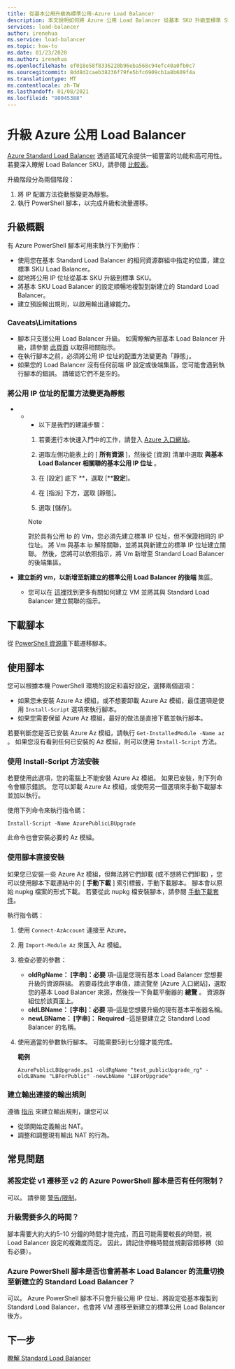 ```yaml
---
title: 從基本公用升級為標準公用-Azure Load Balancer
description: 本文說明如何將 Azure 公用 Load Balancer 從基本 SKU 升級至標準 SKU
services: load-balancer
author: irenehua
ms.service: load-balancer
ms.topic: how-to
ms.date: 01/23/2020
ms.author: irenehua
ms.openlocfilehash: ef018e58f8336220b96eba568c94efc40a0fb0c7
ms.sourcegitcommit: 8dd8d2caeb38236f79fe5bfc6909cb1a8b609f4a
ms.translationtype: MT
ms.contentlocale: zh-TW
ms.lasthandoff: 01/08/2021
ms.locfileid: "98045388"
---
```

# <a name="upgrade-azure-public-load-balancer"></a>升級 Azure 公用 Load Balancer
[Azure Standard Load Balancer](load-balancer-overview.md) 透過區域冗余提供一組豐富的功能和高可用性。 若要深入瞭解 Load Balancer SKU，請參閱 [比較表](./skus.md#skus)。

升級階段分為兩個階段：

1. 將 IP 配置方法從動態變更為靜態。
2. 執行 PowerShell 腳本，以完成升級和流量遷移。

## <a name="upgrade-overview"></a>升級概觀

有 Azure PowerShell 腳本可用來執行下列動作：

* 使用您在基本 Standard Load Balancer 的相同資源群組中指定的位置，建立標準 SKU Load Balancer。
* 就地將公用 IP 位址從基本 SKU 升級到標準 SKU。
* 將基本 SKU Load Balancer 的設定順暢地複製到新建立的 Standard Load Balancer。
* 建立預設輸出規則，以啟用輸出連線能力。

### <a name="caveatslimitations"></a>Caveats\Limitations

* 腳本只支援公用 Load Balancer 升級。 如需瞭解內部基本 Load Balancer 升級，請參閱 [此頁面](./upgrade-basicinternal-standard.md) 以取得相關指示。
* 在執行腳本之前，必須將公用 IP 位址的配置方法變更為「靜態」。 
* 如果您的 Load Balancer 沒有任何前端 IP 設定或後端集區，您可能會遇到執行腳本的錯誤。 請確認它們不是空的。

### <a name="change-allocation-method-of-the-public-ip-address-to-static"></a>將公用 IP 位址的配置方法變更為靜態

* * * 以下是我們的建議步驟：

    1. 若要進行本快速入門中的工作，請登入 [Azure 入口網站](https://portal.azure.com)。
 
    1. 選取左側功能表上的 [ **所有資源** ]，然後從 [資源] 清單中選取 **與基本 Load Balancer 相關聯的基本公用 IP 位址** 。
   
    1. 在 [設定] 底下 **，選取 [****設定**]。
   
    1. 在 [指派] 下方，選取 [靜態]。
    1. 選取 [儲存]。
    >[!NOTE]
    >對於具有公用 Ip 的 Vm，您必須先建立標準 IP 位址，但不保證相同的 IP 位址。 將 Vm 與基本 ip 解除關聯，並將其與新建立的標準 IP 位址建立關聯。 然後，您將可以依照指示，將 Vm 新增至 Standard Load Balancer 的後端集區。 

* **建立新的 vm，以新增至新建立的標準公用 Load Balancer 的後端** 集區。
    * 您可以在 [這裡](./quickstart-load-balancer-standard-public-portal.md#create-virtual-machines)找到更多有關如何建立 VM 並將其與 Standard Load Balancer 建立關聯的指示。


## <a name="download-the-script"></a>下載腳本

從  [PowerShell 資源庫](https://www.powershellgallery.com/packages/AzurePublicLBUpgrade/4.0)下載遷移腳本。
## <a name="use-the-script"></a>使用腳本

您可以根據本機 PowerShell 環境的設定和喜好設定，選擇兩個選項：

* 如果您未安裝 Azure Az 模組，或不想要卸載 Azure Az 模組，最佳選項是使用 `Install-Script` 選項來執行腳本。
* 如果您需要保留 Azure Az 模組，最好的做法是直接下載並執行腳本。

若要判斷您是否已安裝 Azure Az 模組，請執行 `Get-InstalledModule -Name az` 。 如果您沒有看到任何已安裝的 Az 模組，則可以使用 `Install-Script` 方法。

### <a name="install-using-the-install-script-method"></a>使用 Install-Script 方法安裝

若要使用此選項，您的電腦上不能安裝 Azure Az 模組。 如果已安裝，則下列命令會顯示錯誤。 您可以卸載 Azure Az 模組，或使用另一個選項來手動下載腳本並加以執行。
  
使用下列命令來執行指令碼：

`Install-Script -Name AzurePublicLBUpgrade`

此命令也會安裝必要的 Az 模組。  

### <a name="install-using-the-script-directly"></a>使用腳本直接安裝

如果您已安裝一些 Azure Az 模組，但無法將它們卸載 (或不想將它們卸載) ，您可以使用腳本下載連結中的 [ **手動下載** ] 索引標籤，手動下載腳本。 腳本會以原始 nupkg 檔案的形式下載。 若要從此 nupkg 檔安裝腳本，請參閱 [手動下載套件](/powershell/scripting/gallery/how-to/working-with-packages/manual-download)。

執行指令碼：

1. 使用 `Connect-AzAccount` 連接至 Azure。

1. 用 `Import-Module Az` 來匯入 Az 模組。

1. 檢查必要的參數：

   * **oldRgName： [字串]：必要** 項–這是您現有基本 Load Balancer 您想要升級的資源群組。 若要尋找此字串值，請流覽至 [Azure 入口網站]，選取您的基本 Load Balancer 來源，然後按一下負載平衡器的 **總覽** 。 資源群組位於該頁面上。
   * **oldLBName： [字串]：必要** 項–這是您想要升級的現有基本平衡器名稱。 
   * **newLBName： [字串]： Required** –這是要建立之 Standard Load Balancer 的名稱。
1. 使用適當的參數執行腳本。 可能需要5到七分鐘才能完成。

    **範例**

   ```azurepowershell
   AzurePublicLBUpgrade.ps1 -oldRgName "test_publicUpgrade_rg" -oldLBName "LBForPublic" -newLbName "LBForUpgrade"
   ```

### <a name="create-an-outbound-rule-for-outbound-connection"></a>建立輸出連接的輸出規則

遵循 [指示](./quickstart-load-balancer-standard-public-powershell.md#create-outbound-rule-configuration) 來建立輸出規則，讓您可以
* 從頭開始定義輸出 NAT。
* 調整和調整現有輸出 NAT 的行為。

## <a name="common-questions"></a>常見問題

### <a name="are-there-any-limitations-with-the-azure-powershell-script-to-migrate-the-configuration-from-v1-to-v2"></a>將設定從 v1 遷移至 v2 的 Azure PowerShell 腳本是否有任何限制？

可以。 請參閱 [警告/限制](#caveatslimitations)。

### <a name="how-long-does-the-upgrade-take"></a>升級需要多久的時間？

腳本需要大約大約5-10 分鐘的時間才能完成，而且可能需要較長的時間，視 Load Balancer 設定的複雜度而定。 因此，請記住停機時間並規劃容錯移轉（如有必要）。

### <a name="does-the-azure-powershell-script-also-switch-over-the-traffic-from-my-basic-load-balancer-to-the-newly-created-standard-load-balancer"></a>Azure PowerShell 腳本是否也會將基本 Load Balancer 的流量切換至新建立的 Standard Load Balancer？

可以。 Azure PowerShell 腳本不只會升級公用 IP 位址、將設定從基本複製到 Standard Load Balancer，也會將 VM 遷移至新建立的標準公用 Load Balancer 後方。 

## <a name="next-steps"></a>下一步

[瞭解 Standard Load Balancer](load-balancer-overview.md)
